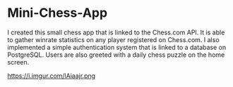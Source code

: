 # Mini-Chess-App
I created this small chess app that is linked to the Chess.com API. It is able to gather winrate statistics on any player registered on Chess.com. 
I also implemented a simple authentication system that is linked to a database on PostgreSQL. Users are also greeted with a daily chess puzzle on the home screen.

<img>https://i.imgur.com/lAiaajr.png</img>
